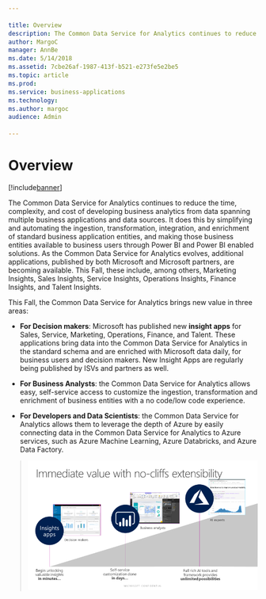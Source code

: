 ```yaml
---

title: Overview
description: The Common Data Service for Analytics continues to reduce the time, complexity, and cost of developing business analytics from data spanning multiple business applications and data sources.
author: MargoC
manager: AnnBe
ms.date: 5/14/2018
ms.assetid: 7cbe26af-1987-413f-b521-e273fe5e2be5
ms.topic: article
ms.prod: 
ms.service: business-applications
ms.technology: 
ms.author: margoc
audience: Admin

---
```

#  Overview


[!include[banner](../../../includes/banner.md)]

The Common Data Service for Analytics continues to reduce the time, complexity,
and cost of developing business analytics from data spanning multiple business
applications and data sources. It does this by simplifying and automating the
ingestion, transformation, integration, and enrichment of standard business
application entities, and making those business entities available to business
users through Power BI and Power BI enabled solutions. As the Common Data
Service for Analytics evolves, additional applications, published by both
Microsoft and Microsoft partners, are becoming available. This Fall, these
include, among others, Marketing Insights, Sales Insights, Service Insights,
Operations Insights, Finance Insights, and Talent Insights.

This Fall, the Common Data Service for Analytics brings new value in three
areas:

-   **For Decision makers**: Microsoft has published new **insight apps** for
    Sales, Service, Marketing, Operations, Finance, and Talent. These
    applications bring data into the Common Data Service for Analytics in the
    standard schema and are enriched with Microsoft data daily, for business
    users and decision makers. New Insight Apps are regularly being published by
    ISVs and partners as well.

-   **For Business Analysts**: the Common Data Service for Analytics allows
    easy, self-service access to customize the ingestion, transformation and
    enrichment of business entities with a no code/low code experience.

-   **For Developers and Data Scientists**: the Common Data Service for
    Analytics allows them to leverage the depth of Azure by easily connecting
    data in the Common Data Service for Analytics to Azure services, such as
    Azure Machine Learning, Azure Databricks, and Azure Data Factory.

>   ![](media/overview-1.png "")
<!-- picture -->

